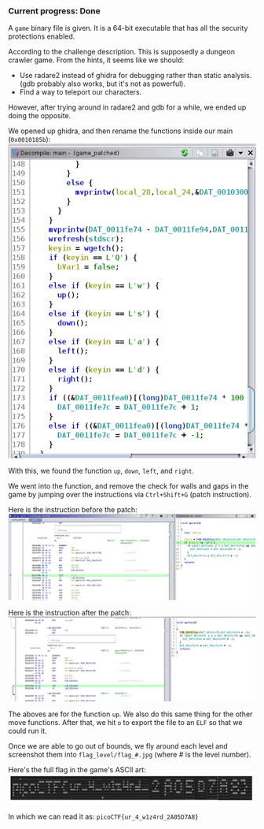 ### Current progress: Done 

A `game` binary file is given. It is a 64-bit executable that has all the security protections enabled.

According to the challenge description. This is supposedly a dungeon crawler game.
From the hints, it seems like we should:
- Use radare2 instead of ghidra for debugging rather than static analysis. (gdb probably also works, but it's not as powerful).
- Find a way to teleport our characters.

However, after trying around in radare2 and gdb for a while, we ended up doing the opposite.

We opened up ghidra, and then rename the functions inside our main (`0x0010185b`):
![main_ghidra](main_decompile.jpg)

With this, we found the function `up`, `down`, `left`, and `right`.

We went into the function, and remove the check for walls and gaps in the game by jumping over the instructions via `Ctrl+Shift+G` (patch instruction).

Here is the instruction before the patch:
![before](before_patched.jpg)

Here is the instruction after the patch:
![after](after_patched.jpg)

The aboves are for the function `up`. We also do this same thing for the other move functions.
After that, we hit `o` to export the file to an `ELF` so that we could run it.

Once we are able to go out of bounds, we fly around each level and screenshot them into
`flag_level/flag_#.jpg` (where # is the level number).

Here's the full flag in the game's ASCII art:
![full flag](full_flag.png)

In which we can read it as: `picoCTF{ur_4_w1z4rd_2A05D7A8}`
